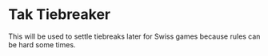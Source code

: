 # Tak Tiebreaker

This will be used to settle tiebreaks later for Swiss games because rules can be hard
some times.
